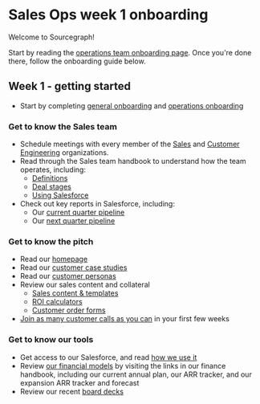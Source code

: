 # Sales Ops week 1 onboarding

Welcome to Sourcegraph! 

Start by reading the [operations team onboarding page](../onboarding.md). Once you're done there, follow the onboarding guide below.

## Week 1 - getting started

- Start by completing [general onboarding](../../people-ops/onboarding/index.md#general-onboarding-checklist) and [operations onboarding](../onboarding.md)

### Get to know the Sales team

- Schedule meetings with every member of the [Sales](../../../company/team/org_chart.md#Sales) and [Customer Engineering](../../../company/team/org_chart.md#Customer-Engineering) organizations.
- Read through the Sales team handbook to understand how the team operates, including:
  - [Definitions](../../sales/index.md#definitions)
  - [Deal stages](../../sales/index.md#stages)
  - [Using Salesforce](../../sales/salesforce.md)
- Check out key reports in Salesforce, including:
  - Our [current quarter pipeline](https://sourcegraph2020.lightning.force.com/lightning/r/Report/00O3t000005SopwEAC/view?queryScope=userFolders)
  - Our [next quarter pipeline](https://sourcegraph2020.lightning.force.com/lightning/r/Report/00O3t000006tKicEAE/view?queryScope=userFolders)

### Get to know the pitch

- Read our [homepage](https://about.sourcegraph.com)
- Read our [customer case studies](https://about.sourcegraph.com/customers)
- Read our [customer personas](../../marketing/personas.md)
- Review our sales content and collateral
  - [Sales content & templates](https://drive.google.com/drive/folders/14guSNICPX5bHxUxXIeb1web6MN8z7FA4)
  - [ROI calculators](https://drive.google.com/drive/folders/1-7K3P-E1ITzbJUOCB6l_LLmb79jZkWJp)
  - [Customer order forms](https://drive.google.com/drive/folders/1OJhW_5DwQvmfViHJ9E_9hb9M41BYKjjt)
- [Join as many customer calls as you can](../../sales/onboarding/joining_customer_calls.md) in your first few weeks

### Get to know our tools

- Get access to our Salesforce, and read [how we use it](../../sales/salesforce.md)
- Review [our financial models](../finance/index.md#sources-of-truth) by visiting the links in our finance handbook, including our current annual plan, our ARR tracker, and our expansion ARR tracker and forecast
- Review our recent [board decks](https://drive.google.com/drive/folders/1UeBRZght8of2RUhDVghl9t6Qj_uVghYo)
